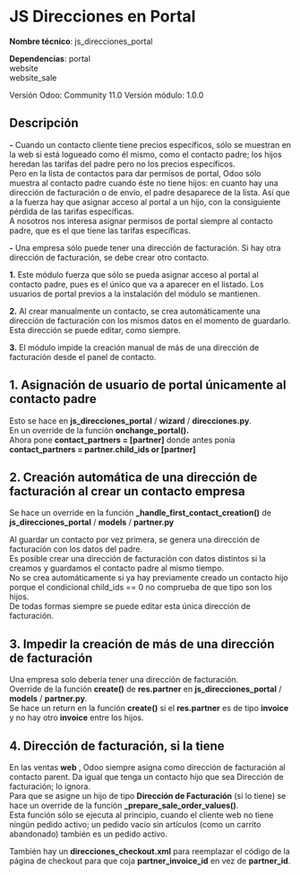 # JS Direcciones en Portal

**Nombre técnico**: js\_direcciones\_portal

**Dependencias**:
    portal  
    website  
    website\_sale  

Versión Odoo: Community 11.0
Versión módulo: 1.0.0

## **Descripción**

**-** Cuando un contacto cliente tiene precios específicos, sólo se muestran en la web si está logueado como él mismo, como el contacto padre; los hijos heredan las tarifas del padre pero no los precios específicos.  
Pero en la lista de contactos para dar permisos de portal, Odoo sólo muestra al contacto padre cuando éste no tiene hijos: en cuanto hay una dirección de facturación o de envío, el padre desaparece de la lista. Así que a la fuerza hay que asignar acceso al portal a un hijo, con la consiguiente pérdida de las tarifas específicas.  
A nosotros nos interesa asignar permisos de portal siempre al contacto padre, que es el que tiene las tarifas específicas.

**-** Una empresa sólo puede tener una dirección de facturación. Si hay otra dirección de facturación, se debe crear otro contacto.

**1.** Este módulo fuerza que sólo se pueda asignar acceso al portal al contacto padre, pues es el único que va a aparecer en el listado.
Los usuarios de portal previos a la instalación del módulo se mantienen.

**2.** Al crear manualmente un contacto, se crea automáticamente una dirección de facturación con los mismos datos en el momento de guardarlo. Esta dirección se puede editar, como siempre.

**3.** El módulo impide la creación manual de más de una dirección de facturación desde el panel de contacto.

## **1. Asignación de usuario de portal únicamente al contacto padre**

Esto se hace en **js\_direcciones\_portal** / **wizard** / **direcciones.py**.  
En un override de la función **onchange\_portal().**  
Ahora pone **contact\_partners = [partner]**
donde antes ponía **contact\_partners = partner.child\_ids or [partner]**

## **2. Creación automática de una dirección de facturación al crear un contacto empresa**

Se hace un override en la función **\_handle\_first\_contact\_creation()** de **js\_direcciones\_portal** / **models** / **partner.py**

Al guardar un contacto por vez primera, se genera una dirección de facturación con los datos del padre.  
Es posible crear una dirección de facturación con datos distintos si la creamos y guardamos el contacto padre al mismo tiempo.  
No se crea automáticamente si ya hay previamente creado un contacto hijo porque el condicional child\_ids == 0 no comprueba de que tipo son los hijos.  
De todas formas siempre se puede editar esta única dirección de facturación.

## **3. Impedir la creación de más de una dirección de facturación**

Una empresa solo debería tener una dirección de facturación.  
Override de la función **create()** de **res.partner** en **js\_direcciones\_portal** / **models** / **partner.py**.  
Se hace un return en la función **create()** si el **res.partner** es de tipo **invoice** y no hay otro **invoice** entre los hijos.

## **4. Dirección de facturación, si la tiene**

En las ventas **web** , Odoo siempre asigna como dirección de facturación al contacto parent. Da igual que tenga un contacto hijo que sea Dirección de facturación; lo ignora.  
Para que se asigne un hijo de tipo **Dirección de Facturación** (si lo tiene) se hace un override de la función **\_prepare\_sale\_order\_values()**.  
Esta función sólo se ejecuta al principio, cuando el cliente web no tiene ningún pedido activo; un pedido vacío sin artículos (como un carrito abandonado) también es un pedido activo.

También hay un **direcciones\_checkout.xml** para reemplazar el código de la página de checkout para que coja **partner\_invoice\_id** en vez de **partner\_id**.
